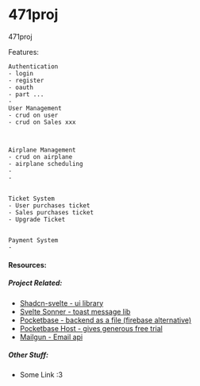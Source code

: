 # 471proj
471proj


Features:

```
Authentication
- login
- register
- oauth
- part ...
- 
User Management
- crud on user
- crud on Sales xxx

 

Airplane Management
- crud on airplane
- airplane scheduling
- 
- 


Ticket System
- User purchases ticket
- Sales purchases ticket
- Upgrade Ticket


Payment System
- 
```



#### Resources:
##### Project Related:
- [Shadcn-svelte - ui library](!https://www.shadcn-svelte.com/)
- [Svelte Sonner - toast message lib](!https://svelte-sonner.vercel.app/) 
- [Pocketbase - backend as a file (firebase alternative)](!https://pocketbase.io/)
- [Pocketbase Host - gives generous free trial](!https://pockethost.io/docs/overview/introduction/)
- [Mailgun - Email api](https://www.mailgun.com/)
##### Other Stuff:
- Some Link :3

